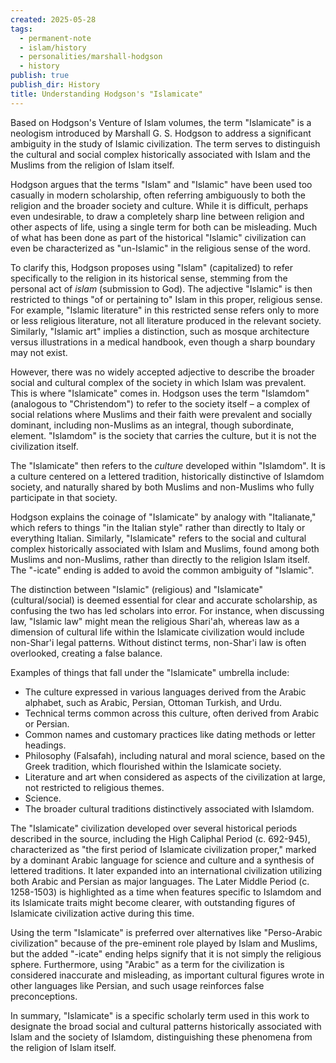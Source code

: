 ```yaml
---
created: 2025-05-28
tags:
  - permanent-note
  - islam/history
  - personalities/marshall-hodgson
  - history
publish: true
publish_dir: History
title: Understanding Hodgson's "Islamicate"
---
```

Based on Hodgson's Venture of Islam volumes, the term "Islamicate" is a neologism introduced by Marshall G. S. Hodgson to address a significant ambiguity in the study of Islamic civilization. The term serves to distinguish the cultural and social complex historically associated with Islam and the Muslims from the religion of Islam itself.

Hodgson argues that the terms "Islam" and "Islamic" have been used too casually in modern scholarship, often referring ambiguously to both the religion and the broader society and culture. While it is difficult, perhaps even undesirable, to draw a completely sharp line between religion and other aspects of life, using a single term for both can be misleading. Much of what has been done as part of the historical "Islamic" civilization can even be characterized as "un-Islamic" in the religious sense of the word.

To clarify this, Hodgson proposes using "Islam" (capitalized) to refer specifically to the religion in its historical sense, stemming from the personal act of _islam_ (submission to God). The adjective "Islamic" is then restricted to things "of or pertaining to" Islam in this proper, religious sense. For example, "Islamic literature" in this restricted sense refers only to more or less religious literature, not all literature produced in the relevant society. Similarly, "Islamic art" implies a distinction, such as mosque architecture versus illustrations in a medical handbook, even though a sharp boundary may not exist.

However, there was no widely accepted adjective to describe the broader social and cultural complex of the society in which Islam was prevalent. This is where "Islamicate" comes in. Hodgson uses the term "Islamdom" (analogous to "Christendom") to refer to the society itself – a complex of social relations where Muslims and their faith were prevalent and socially dominant, including non-Muslims as an integral, though subordinate, element. "Islamdom" is the society that carries the culture, but it is not the civilization itself.

The "Islamicate" then refers to the _culture_ developed within "Islamdom". It is a culture centered on a lettered tradition, historically distinctive of Islamdom society, and naturally shared by both Muslims and non-Muslims who fully participate in that society.

Hodgson explains the coinage of "Islamicate" by analogy with "Italianate," which refers to things "in the Italian style" rather than directly to Italy or everything Italian. Similarly, "Islamicate" refers to the social and cultural complex historically associated with Islam and Muslims, found among both Muslims and non-Muslims, rather than directly to the religion Islam itself. The "-icate" ending is added to avoid the common ambiguity of "Islamic".

The distinction between "Islamic" (religious) and "Islamicate" (cultural/social) is deemed essential for clear and accurate scholarship, as confusing the two has led scholars into error. For instance, when discussing law, "Islamic law" might mean the religious Shari'ah, whereas law as a dimension of cultural life within the Islamicate civilization would include non-Shar'i legal patterns. Without distinct terms, non-Shar'i law is often overlooked, creating a false balance.

Examples of things that fall under the "Islamicate" umbrella include:

- The culture expressed in various languages derived from the Arabic alphabet, such as Arabic, Persian, Ottoman Turkish, and Urdu.
- Technical terms common across this culture, often derived from Arabic or Persian.
- Common names and customary practices like dating methods or letter headings.
- Philosophy (Falsafah), including natural and moral science, based on the Greek tradition, which flourished within the Islamicate society.
- Literature and art when considered as aspects of the civilization at large, not restricted to religious themes.
- Science.
- The broader cultural traditions distinctively associated with Islamdom.

The "Islamicate" civilization developed over several historical periods described in the source, including the High Caliphal Period (c. 692-945), characterized as "the first period of Islamicate civilization proper," marked by a dominant Arabic language for science and culture and a synthesis of lettered traditions. It later expanded into an international civilization utilizing both Arabic and Persian as major languages. The Later Middle Period (c. 1258-1503) is highlighted as a time when features specific to Islamdom and its Islamicate traits might become clearer, with outstanding figures of Islamicate civilization active during this time.

Using the term "Islamicate" is preferred over alternatives like "Perso-Arabic civilization" because of the pre-eminent role played by Islam and Muslims, but the added "-icate" ending helps signify that it is not simply the religious sphere. Furthermore, using "Arabic" as a term for the civilization is considered inaccurate and misleading, as important cultural figures wrote in other languages like Persian, and such usage reinforces false preconceptions.

In summary, "Islamicate" is a specific scholarly term used in this work to designate the broad social and cultural patterns historically associated with Islam and the society of Islamdom, distinguishing these phenomena from the religion of Islam itself.